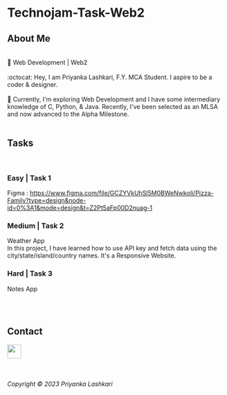 # Technojam-Task-Web2


## About Me
<br> 
🔭 Web Development | Web2  <br><br>
:octocat: Hey, I am Priyanka Lashkari, F.Y. MCA Student. I aspire to be a coder & designer. <br><br>
🎯 Currently, I'm exploring Web Development and I have some intermediary knowledge of C, Python, & Java. Recently, I've been selected as an MLSA and now advanced to the Alpha Milestone. <br><br>


## Tasks 
<br>

### Easy | Task 1 
Figma : https://www.figma.com/file/GCZYVkUhSl5M0BWeNwkoIi/Pizza-Family?type=design&node-id=0%3A1&mode=design&t=Z2Pt5aFp00D2nuag-1

### Medium | Task 2
Weather App <br>
In this project, I have learned how to use API key and fetch data using the city/state/island/country names.
It's a Responsive Website.

### Hard | Task 3
Notes App <br>

<br><br>

## Contact 
<a href="https://www.linkedin.com/in/pialashkari23/">
<img align="left" src="https://github.com/pia-lashkari/CodeClause-WeatherApp/assets/139000789/d4f83a6e-eea0-45d5-8998-c78cfc4d2a7e" height=32px>
</a>



<br><br><br><br>

<i> Copyright &copy; 2023 Priyanka Lashkari </i>


 
